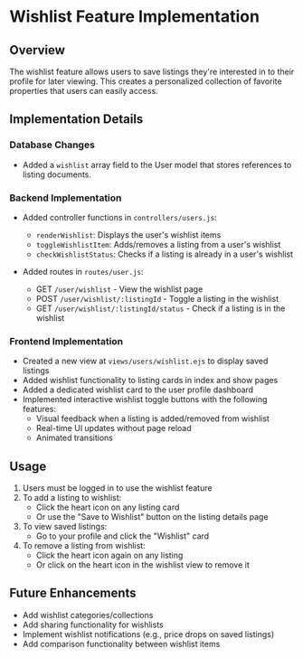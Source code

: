 # Wishlist Feature Implementation

## Overview
The wishlist feature allows users to save listings they're interested in to their profile for later viewing. This creates a personalized collection of favorite properties that users can easily access.

## Implementation Details

### Database Changes
- Added a `wishlist` array field to the User model that stores references to listing documents.

### Backend Implementation
- Added controller functions in `controllers/users.js`:
  - `renderWishlist`: Displays the user's wishlist items
  - `toggleWishlistItem`: Adds/removes a listing from a user's wishlist
  - `checkWishlistStatus`: Checks if a listing is already in a user's wishlist

- Added routes in `routes/user.js`:
  - GET `/user/wishlist` - View the wishlist page
  - POST `/user/wishlist/:listingId` - Toggle a listing in the wishlist
  - GET `/user/wishlist/:listingId/status` - Check if a listing is in the wishlist

### Frontend Implementation
- Created a new view at `views/users/wishlist.ejs` to display saved listings
- Added wishlist functionality to listing cards in index and show pages
- Added a dedicated wishlist card to the user profile dashboard
- Implemented interactive wishlist toggle buttons with the following features:
  - Visual feedback when a listing is added/removed from wishlist
  - Real-time UI updates without page reload
  - Animated transitions

## Usage
1. Users must be logged in to use the wishlist feature
2. To add a listing to wishlist:
   - Click the heart icon on any listing card
   - Or use the "Save to Wishlist" button on the listing details page
3. To view saved listings:
   - Go to your profile and click the "Wishlist" card
4. To remove a listing from wishlist:
   - Click the heart icon again on any listing
   - Or click on the heart icon in the wishlist view to remove it

## Future Enhancements
- Add wishlist categories/collections
- Add sharing functionality for wishlists
- Implement wishlist notifications (e.g., price drops on saved listings)
- Add comparison functionality between wishlist items 